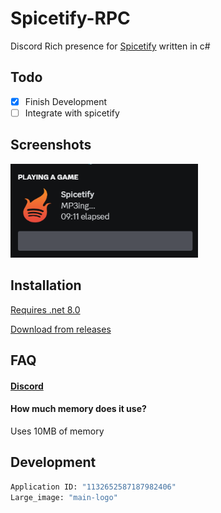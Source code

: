 # Spicetify-RPC
Discord Rich presence for [Spicetify](https://spicetify.app) written in c#

## Todo
- [X] Finish Development
- [ ] Integrate with spicetify

## Screenshots

<img src="https://github.com/v4ish/RPC/blob/main/Screenshots/spice.png" alt="logo" width="300"/>

## Installation

[Requires .net 8.0](https://dotnet.microsoft.com/en-us/download/dotnet/8.0)

[Download from releases](https://github.com/v4ish/Spicetify-RPC/releases/latest)

## FAQ


#### [Discord](https://discord.gg/37uTqAhkms)

#### How much memory does it use?

Uses 10MB of memory

## Development
``` bash
Application ID: "1132652587187982406"
Large_image: "main-logo"
```
